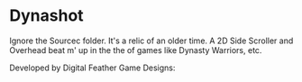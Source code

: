 # Dynashot
Ignore the Sourcec folder. It's a relic of an older time.
A 2D Side Scroller and Overhead beat m' up in the the of games like Dynasty Warriors, etc.

Developed by Digital Feather Game Designs:

